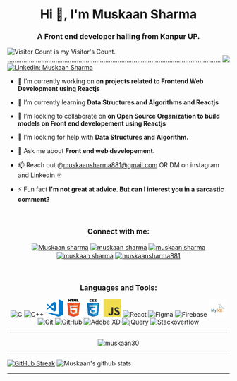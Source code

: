 

<!--
<img src="https://komarev.com/ghpvc/?username=MuskaanSharma30&label=Profile%20views&color=0e75b6&style=flat"/> 
**MuskaanSharma30/MuskaanSharma30** is a ✨ _special_ ✨ repository because its `README.md` (this file) appears on your GitHub profile.

Here are some ideas to get you started:

- 🔭 I’m currently working on ...
- 🌱 I’m currently learning ...
- 👯 I’m looking to collaborate on ...
- 🤔 I’m looking for help with ...
- 💬 Ask me about ...
- 📫 How to reach me: ...
- 😄 Pronouns: ...
- ⚡ Fun fact: ...
-->
<h1 align="center">Hi 👋, I'm Muskaan Sharma <br><h3 align="center" style={{color:"pink"}}>A Front end developer hailing from Kanpur UP.</h3>
</h1>

![Visitor Count](https://profile-counter.glitch.me/MuskaanSharma30/count.svg) is my Visitor's Count. 
 ........................................................................................................................ 
![](https://img.shields.io/badge/STATUS-WORKING-informational?style=flat&logo=&logoColor=white&color=2bbc8a)
[![Linkedin: Muskaan Sharma](https://img.shields.io/badge/-Muskaan-blue?style=flat-square&logo=Linkedin&logoColor=white&link=https://www.linkedin.com/in/muskaan30/)](https://www.linkedin.com/in/muskaan30/)




- 🔭 I’m currently working on **on projects related to Frontend Web Development using Reactjs**

- 🌱 I’m currently learning **Data Structures and Algorithms and Reactjs**

- 👯 I’m looking to collaborate on **on Open Source Organization to build models on Front end developement using Reactjs**

- 🤝 I’m looking for help with **Data Structures and Algorithm.**

- 💬 Ask me about **Front end web developement.**

- 📫 Reach out @muskaansharma881@gmail.com OR DM on instagram and Linkedin ♾ 

- ⚡ Fun fact **I'm not great at advice. But can I interest you in a sarcastic comment?**

<br>

<h3 align="center">Connect with me:</h3>
<p align="center">
<a href="https://www.linkedin.com/in/muskaan30/" target="blank"><img align="center" src="https://raw.githubusercontent.com/rahuldkjain/github-profile-readme-generator/master/src/images/icons/Social/linked-in-alt.svg" alt="Muskaan sharma" height="30" width="40" /></a>
<a href="https://www.facebook.com/muskan.sharma.712714/" target="blank"><img align="center" src="https://raw.githubusercontent.com/rahuldkjain/github-profile-readme-generator/master/src/images/icons/Social/facebook.svg" alt="muskaan sharma" height="30" width="40" /></a>
<a href="https://www.instagram.com/muskaan_sharma3099/" target="blank"><img align="center" src="https://raw.githubusercontent.com/rahuldkjain/github-profile-readme-generator/master/src/images/icons/Social/instagram.svg" alt="muskaan sharma" height="30" width="40" /></a>
<a href="https://www.hackerrank.com/muskaansharma881" target="blank"><img align="center" src="https://raw.githubusercontent.com/rahuldkjain/github-profile-readme-generator/master/src/images/icons/Social/hackerrank.svg" alt="muskaan sharma" height="30" width="40" /></a>
<a href="https://auth.geeksforgeeks.org/user/muskaansharma881" target="blank"><img align="center" src="https://raw.githubusercontent.com/rahuldkjain/github-profile-readme-generator/master/src/images/icons/Social/geeks-for-geeks.svg" alt="muskaansharma881" height="30" width="40" /></a>
</p>
<br>
<h3 align="center">Languages and Tools:</h3>
<p align = "center">
<img alt="C" width="40px" src="https://img.icons8.com/color/48/000000/c-key.png"/>
<img alt="C++" width="40px" src="https://img.icons8.com/nolan/64/c-plus-plus.png"/>
<img alt="Visual Studio Code" width="40px" src="https://raw.githubusercontent.com/github/explore/80688e429a7d4ef2fca1e82350fe8e3517d3494d/topics/visual-studio-code/visual-studio-code.png" />
<img alt="HTML5" width="40px" src="https://raw.githubusercontent.com/github/explore/80688e429a7d4ef2fca1e82350fe8e3517d3494d/topics/html/html.png" />
<img alt="CSS3" width="40px" src="https://raw.githubusercontent.com/github/explore/80688e429a7d4ef2fca1e82350fe8e3517d3494d/topics/css/css.png" />
<img alt="JavaScript" width="40px" src="https://raw.githubusercontent.com/github/explore/80688e429a7d4ef2fca1e82350fe8e3517d3494d/topics/javascript/javascript.png" />
<img alt="React" width="40px"src="https://img.icons8.com/plasticine/100/000000/react.png"/>
 <img alt="Figma" width="40px"src="https://img.icons8.com/cute-clipart/64/000000/figma.png"/>
<img alt="Firebase" width="40px" src="https://img.icons8.com/color/48/000000/firebase.png"/>
<img alt="MySQL" width="40px" src="https://raw.githubusercontent.com/github/explore/80688e429a7d4ef2fca1e82350fe8e3517d3494d/topics/mysql/mysql.png" />
<img alt="Git" width="40px" src="https://img.icons8.com/color/48/000000/git.png" />
<img alt="GitHub" width="40px" src="https://img.icons8.com/nolan/64/github.png" />
<img alt="Adobe XD" width="40px" src="https://img.icons8.com/fluent/48/000000/adobe-xd.png"/>
<img alt="jQuery" width="40px" src="https://img.icons8.com/ios/50/000000/jquery.png"/>
<img alt="Stackoverflow" width="40px"src="https://img.icons8.com/color/48/000000/stackoverflow.png"/>

<br>

--------------------------------------------------------------------

<p align="center"><img align ="center" src="https://github-readme-stats.vercel.app/api/top-langs?username=MuskaanSharma30&show_icons=true&locale=en&layout=compact&theme=nightowl&hide_border=true" alt="muskaan30" /></p> 

--------------------------------------------------------------------

[![GitHub Streak](https://github-readme-streak-stats.herokuapp.com/?user=MuskaanSharma30&theme=nightowl&hide_border=true)](https://git.io/streak-stats)
![Muskaan's github stats](https://github-readme-stats.vercel.app/api?username=MuskaanSharma30&show_icons=true&theme=nightowl&hide_border=true&hide=prs,issues)




--------------------------------------------

